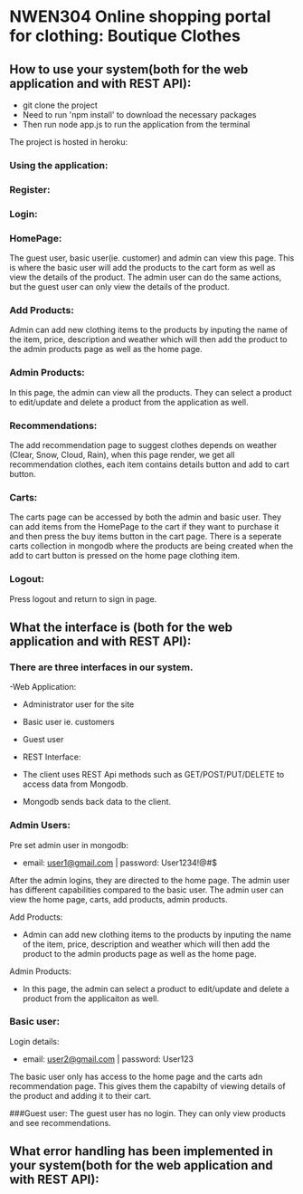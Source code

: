 # NWEN304 Online shopping portal for clothing: Boutique Clothes 


## How to use your system(both for the web application and with REST API):
- git clone the project
- Need to run 'npm install' to download the necessary packages
- Then run node app.js to run the application from the terminal 

The project is hosted in heroku: 

### Using the application: 

### Register:

### Login:

### HomePage:
The guest user, basic user(ie. customer) and admin can view this page. This is where the basic user will add the products to the cart form as well as view the details of the product. The admin user can do the same actions, but the 
guest user can only view the details of the product. 

### Add Products:
Admin can add new clothing items to the products by inputing the name of the item, price, description and weather which will then add the product to the admin products page as well as the home page. 

### Admin Products: 
 In this page, the admin can view all the products. They can select a product to edit/update and delete a product from the application as well. 

### Recommendations:
The add recommendation page to suggest clothes depends on weather (Clear, Snow, Cloud, Rain), when this page render, 
we get all recommendation clothes, each item contains details button and add to cart button.

### Carts: 
The carts page can be accessed by both the admin and basic user. They can add items from the HomePage to the cart if they want to purchase it and then press the buy items button in the cart page. There is a seperate carts collection in mongodb where the products are being created when the add to cart button is pressed on the home page clothing item.


### Logout: 
Press logout and return to sign in page.

## What the interface is (both for the web application and with REST API):
### There are three interfaces in our system. 
-Web Application:
 - Administrator user for the site 
 - Basic user ie. customers
 - Guest user

- REST Interface: 
 - The client uses REST Api methods such as GET/POST/PUT/DELETE to access data from Mongodb. 
 - Mongodb sends back data to the client. 

### Admin Users: 
Pre set admin user in mongodb: 
- email: user1@gmail.com | password: User1234!@#$

After the admin logins, they are directed to the home page. The admin user has different capabilities compared to the basic user. The admin user can view the home page, carts, add products, admin products. 

Add Products: 
- Admin can add new clothing items to the products by inputing the name of the item, price, description and weather which will then add the product to the admin products page as well as the home page. 

Admin Products: 
 - In this page, the admin can select a product to edit/update and delete a product from the applicaiton as well. 


### Basic user: 
Login details:
- email: user2@gmail.com   | password: User123

The basic user only has access to the home page and the carts adn recommendation page. This gives them the capabilty of viewing details of the product and adding it to their cart.

###Guest user: 
The guest user has no login. They can only view products and see recommendations.

## What error handling has been implemented in your system(both for the web application and with REST API):
